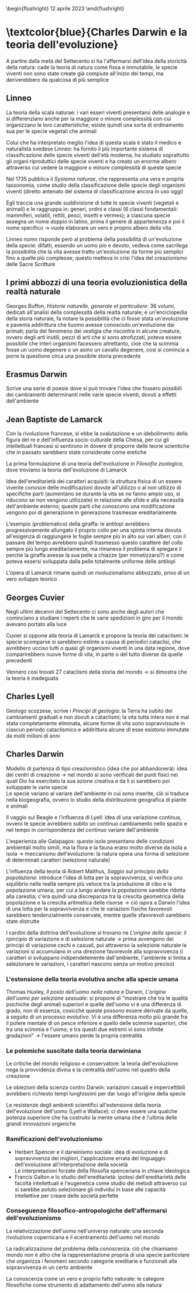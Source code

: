 \begin{flushright}
12 aprile 2023
\end{flushright}

# \textcolor{blue}{Charles Darwin e la teoria dell'evoluzione}

A partire dalla metà del Settecento si ha l'affermarsi dell'idea della storicità della natura: cade la teoria di natura come fissa e immutabile, le specie viventi non sono state create già compiute all'inizio dei tempi, ma deriverebbero da qualcosa di più semplice 

## Linneo

La teoria della scala naturae: i vari esseri viventi presentano delle analogie e si differenziano anche per la maggiore o minore complessità con cui organizzano le loro caratteristiche; esiste quindi una sorta di ordinamento sua per le specie vegetali che animali

Colui che ha interpretato meglio l'idea di questa scala è stato il medico e naturalista svedese Linneo: ha fornito il più importante sistema di classificazione delle specie viventi dell'età moderna, ha studiato soprattutto gli organi riproduttici delle specie viventi e ha creato un enorme albero attraverso cui vedere la maggiore o minore complessità di queste specie  

Nel 1735 pubblica il *Systema naturae*, che rappresenta una vera e propria tassonomia, come studio della classificazione delle specie degli organismi viventi (diretto antenato del sistema di classificazione ancora in uso oggi)  

Egli traccia una grande suddivisione di tutte le specie viventi (vegetali e animali) e le raggruppa in: generi, ordini e classi (6 classi fondamentali: mammiferi, volatili, rettili, pesci, insetti e vermes); a ciascuna specie assegna un nome doppio in latino, prima il genere di appartenenza e poi il nome specifico &rarr; vuole elaborare un vero e proprio albero della vita

Linneo nomn risponde però al problema della possibilità di un'evoluzione della specie: difatti, essendo un uomo pio e devoto, vedeva come sacrilega la possibilità che la vita avesse tratto un'evoluzione da forme più semplici fino a quelle più complesse; questo metteva in crisi l'idea del creazionismo delle Sacre Scritture

## I primi abbozzi di una teoria evoluzionistica della realtà naturale

Georges Buffon, *Historie naturelle, generale et particuliere*: 36 volumi, dedicati all'analisi della complessità della realtà naturale; è un'enciclopedia della storia naturale, fa notare la possibilità che ci fosse stata un'evoluzione e paventa addirittura che lìuomo avesse conosciuto un'evoluzione dai primati; parla del fenomeno dei vestigia che riscontra in alcune creature, ovvero degli arti inutili, pezzi di arti che si sono atrofizzati, poteva essere possibile che interi organismi facessero altrettanto, cioè che la scimmia fosse un uomo degenere o un asino un cavallo degenere, così si comincia a porre la questione circa una possibile storia precedente

## Erasmus Darwin

Scrive una serie di poesie dove si può trovare l'idea che fossero possibili dei cambiamenti determinanti nelle varie specie viventi, dovuti a effetti dell'ambiente

## Jean Baptiste de Lamarck

Con la rivoluzione francese, si ebbe la svalutazione e un idebolimento della figura del re e dell'influenza socio-culturale della Chiesa, per cui gli intellettuali francesi si sentirono in dovere di proporre delle teorie scientiche che in passato sarebbero state considerate come eretiche

La prima formulazione di una teoria dell'evoluzione in *Filosofia zoologica*, dove troviamo la teoria dell'evoluzione di Lamarck

Idea dell'ereditarietà dei caratteri acquisiti: la struttura fisica di un essere vivente conosce delle modificazioni dovute all'utilizzo o al non utilizzo di specifiche parti (aumentano se durante la vita se ne fanno ampio uso, si riducono se non vengono utilizzate) in relazione alle sfide e alla necessità dell'ambiente esterno; queste parti che conoscono una modificazione vengono poi di generazione in generazione trasmesse ereditariamente

L'esempio (problematico) della giraffa: le antilopi avrebbero progressivamente allungato il proprio collo per una spinta interna dovuta all'esigenza di raggiungere le foglie sempre più in alto sui vari alberi; con il passare del tempo avrebbero quindi trasmesso questo carattere del collo sempre più lungo ereditariamente, ma rimaneva il problema di spiegare il perchè la giraffa avesse la sua pelle a chiazze (per mimetizzarsi?) e come poteva essersi sviluppata dalla pelle totalmente uniforme delle antilopi

L'opera di Lamarck rimane quindi un rivoluzionalismo abbozzato, privo di un vero sviluppo teorico

## Georges Cuvier

Negli ultimi decenni del Settecento ci sono anche degli autori che cominciano a studiare i reperti che le varie spedizioni in giro per il mondo avevano portato alla luce

Cuvier si oppone alla teoria di Lamarck e propone la teoria dei cataclismi: le specie scomparse si sarebbero estinte a causa di periodici cataclisi, che avrebbero ucciso tutti o quasi gli organismi viventi in una data regione, dove comparirebbero nuove forme di vita, in parte o del tutto diverse da quelle precedenti

Vennero così trovati 27 cataclismi della storia del mondo &rarr; si dimostra che la teoria è inadeguata

## Charles Lyell

Geologo scozzese, scrive i *Principi di geologia*: la Terra ha subito dei cambiamenti graduali e non dovuti a cataclismi; la vita tutta intera non è mai stata completamente eliminata, alcune forme di vita sono sopravvissute in ciascun periodo cataclismico e addirittura alcune di esse esistono immutate da molti milioni di anni

## Charles Darwin

Modello di partenza di tipo creazionistico (idea che poi abbandonerà): idea dei centri di creazione &rarr; nel mondo si sono verificati dei punti fisici nei quali Dio ha esercitato la sua azione creativa e da lì si sarebbero poi sviluppate le varie specie  
Le specie variano al variare dell'ambiente in cui sono inserite, ciò si traduce nella biogeografia, ovvero lo studio della distribuzione geografica di piante e animali

Il vaggio sul Beagle e l'influenza di Lyell: idea di una variazione continua, ovvero le specie avrebbero subito un continuo cambiamento nello spazio e nel tempo in corrispondenza del continuo variare dell'ambiente

L'esperienza alle Galapagos: queste isole presentano delle condizioni ambientali molto simili, ma la flora e la fauna erano molto diverse da isola a isola &rarr; meccanismo dell'evoluzione: la natura opera una forma di selezione di determinati caratteri (selezione naturale)

L'influenza della teoria di Robert Malthus, *Saggio sul principio della popolazione*: introduce l'idea di lotta per la sopravvivenza, si verifica uno squilibrio nella realtà sempre più veloce tra la produzione di cibo e la popolazione umana, per cui a lungo andare la popolazione sarebbe ridotta alla carestia; c'era quindi una discrepanza tra la crescita geometrica della popolazione e la crescita aritmetica delle risorse &rarr; ciò ispira a Darwin l'idea di una lotta per la sopravvivenza e che le variazioni fisiche favorevoli sarebbero tendenzialmente conservate, mentre quelle sfavorevoli sarebbero state distrutte 

I cardini della dottrina dell'evoluzione si trovano ne *L'origine della specie*: il rpincipio di variazione e di selezione naturale &rarr; prima avvengono dei principi di variazione cechi e casuali, poi attraverso la selezione naturale le variazioni si accumulano in una direzione favorevole alla sopravvivenza (i caratteri si sviluppano indipendetemente dall'ambiente, l'ambiente si limita a selezionare le variazioni, i caratteri nascono senza un motivo preciso)

### L'estensione della teoria evolutiva anche alla specie umana

Thomas Huxley, *Il posto dell'uomo nella natura* e Darwin, *L'origine dell'uomo per selezione sessuale*: si propone di "mostrare che tra le qualità psichiche degli animali superiori e quelle dell'uomo vi è una differenza di grado, non di essenza, cosicchè queste possono essere derivate da quelle, a seguito di un processo evolutivo. Vi è una differenza molto più grande fra il potere mentale di un pesce inferiore e quello delle scimmie superiori, che tra una scimmia e l'uomo; e tra questi due estremi vi sono infinite gradazioni" &rarr; l'essere umano perde la propria centralità

### Le polemiche suscitate dalla teoria darwiniana

Le critiche del mondo religioso e conservatore: la teoria dell'evoluzione nega la provvidenza divina e la centralità dell'uomo nel quadro della creazione

Le obiezioni della scienza contro Darwin: variazioni casuali e impercettibili avrebbero richiesto tempi lunghissimi per dar luogo all'origine della specie

Le resistenze degli ambienti scientifici all'estensione della teoria dell'evoluzione dell'uomo (Lyell e Wallace): ci deve essere una qualche potenza superiore che ha costruito la mente umana che è l'ultima delle grandi innovazioni organiche

### Ramificazioni dell'evoluzionismo

- Herbert Spencer e il darwinismo sociale: idea di evoluzione e di sopravvivenza dei migliori, l'applicazione errata del linguaggio dell'evoluzione all'interpretazione della società  
Le interpretazioni forzate della filosofia spenceriana in chiave ideologica
- Francis Galton e lo studio dell'ereditarietà: ipotesi dell'ereditarietà delle facoltà intellettuali e l'eugenetica come studio dei metodi attraverso cui si sarebbe potuto selezionare gli individui in base alle capacità intellettive per creare delle società perfette

### Conseguenze filosofico-antropologiche dell'affermarsi dell'evoluzionismo

La relativizzazione dell'uomo nell'universo naturale: una seconda rivoluzione copernicana e il ecentramento dell'uomo nel mondo 

La radicalizzazione del problema della conoscenza: ciò che chiamiamo mondo non è altro che la rappresentazione propria di una specie particolare che organizza i fenomeni secondo categorie ereditarie e funzionali alla sopravvivenza in un certo ambiente

La conoscenza come un vero e proprio fatto naturale: le categore filosofiche come strumento di adattamento dell'uomo alla natura